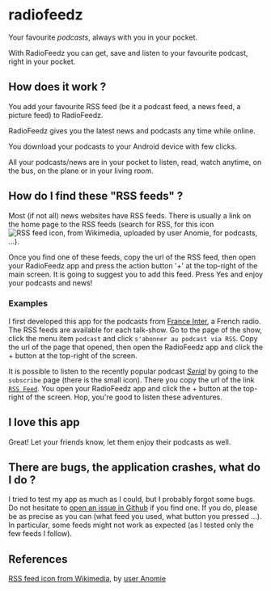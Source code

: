 radiofeedz
==========

Your favourite *podcasts*, always with you in your pocket.

With RadioFeedz you can get, save and listen to your favourite podcast, right in your pocket.

## How does it work ?

You add your favourite RSS feed (be it a podcast feed, a news feed, a picture feed) to RadioFeedz.

RadioFeedz gives you the latest news and podcasts any time while online.

You download your podcasts to your Android device with few clicks.

All your podcasts/news are in your pocket to listen, read, watch anytime, on the bus, on the plane or in your living room.


## How do I find these "RSS feeds" ?

Most (if not all) news websites have RSS feeds. There is usually a link on the home page to the RSS feeds (search for RSS, for this icon ![RSS feed icon, from Wikimedia, uploaded by user Anomie][rss-icon-wiki], for podcasts, ...).

Once you find one of these feeds, copy the url of the RSS feed, then open your RadioFeedz app and press the action button '+' at the top-right of the main screen. It is going to suggest you to add this feed. Press Yes and enjoy your podcasts and news!

### Examples

I first developed this app for the podcasts from [France Inter][fi], a French radio. The RSS feeds are available for each talk-show. Go to the page of the show, click the menu item `podcast` and click `s'abonner au podcast via RSS`. Copy the url of the page that opened, then open the RadioFeedz app and click the + button at the top-right of the screen.

It is possible to listen to the recently popular podcast [*Serial*][serial] by going to the `subscribe` page (there is the small icon). There you copy the url of the link [`RSS Feed`][serial-rss]. You open your RadioFeedz app and click the + button at the top-right of the screen. Hop, you're good to listen these adventures.

## I love this app

Great! Let your friends know, let them enjoy their podcasts as well.

## There are bugs, the application crashes, what do I do ?

I tried to test my app as much as I could, but I probably forgot some bugs. Do not hesitate to [open an issue in Github][gh-issues] if you find one. If you do, please be as precise as you can (what feed you used, what button you pressed ...). In particular, some feeds might not work as expected (as I tested only the few feeds I follow).

## References

[RSS feed icon from Wikimedia][rss-wiki], by [user Anomie][anomie-wiki]


[gh-issues]: https://github.com/vpmalley/radiofeedz/issues
[rss-icon-wiki]: https://upload.wikimedia.org/wikipedia/en/thumb/4/43/Feed-icon.svg/128px-Feed-icon.svg.png
[rss-wiki]: https://en.wikipedia.org/wiki/File:Feed-icon.svg
[anomie-wiki]: https://en.wikipedia.org/wiki/User:Anomie
[fi]: http://www.franceinter.fr
[serial]: http://serialpodcast.org/
[serial-rss]: http://feeds.serialpodcast.org/serialpodcast
